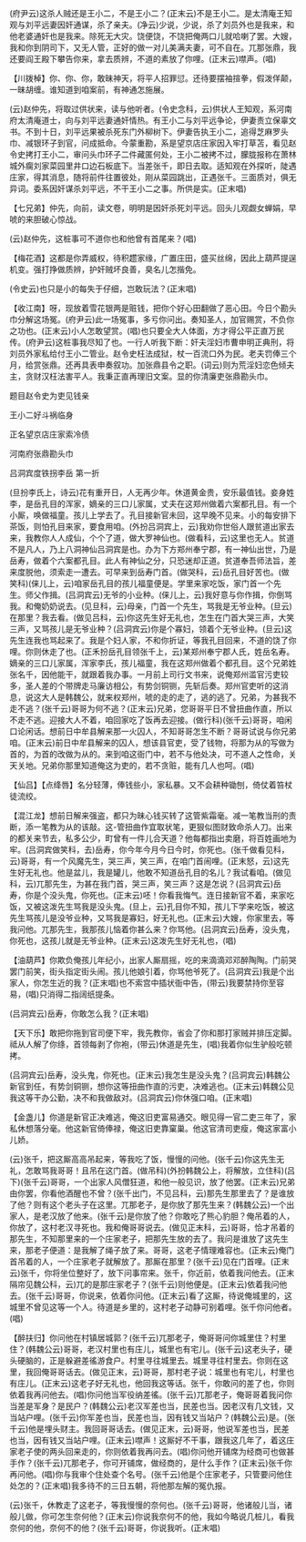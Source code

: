 <!-- { "loadSidebar": true } -->
(府尹云)这杀人贼还是王小二，不是王小二？(正末云)不是王小二。是太清庵王知观与刘平远妻因奸通谋，杀了亲夫。(净云)少说，少说，杀了刘员外也是我来，和他老婆通奸也是我来。除死无大灾。饶便饶，不饶把俺两口儿就哈喇了罢。大嫂，我和你到阴司下，又无人管，正好的做一对儿美满夫妻，可不自在。兀那张鼎，我还要阎王殿下攀告你来，拿去质辨，不道的素放了你哩。(正末云)噤声。(唱)

【川拨棹】你、你、你，敢昧神天，将平人招罪愆。还待要摆袖揎拳，假泼佯颠，一昧胡缠。谁知道到咱案前，有神通怎施展。

(云)赵仲先，将取过供状来，读与他听者。(令史念科，云)供状人王知观，系河南府太清庵道士，向与刘平远妻通奸情热。有王小二与刘平远争论，伊妻责立保辜文书。不到十日，刘平远果被杀死东门外柳树下。伊妻告执王小二，追得芝麻罗头巾、减银环子到官，问成抵命。今蒙重勘，系是望京店庄家因入牢打草苫，看见赵令史拷打王小二，审问头巾环子二件藏匿何处，王小二被拷不过，朦胧报称在萧林城外瘸刘家菜园里井口边石板底下。当差张千，即日去取。适知观在外探听，陡遇庄家，得其消息，随将前件往置彼处，刚从菜园跳出，正遇张千。三面质对，俱无异词。委系因奸谋杀刘平远，不干王小二之事。所供是实。(正末唱)

【七兄弟】仲先，向前，读文卷，明明是因奸杀死刘平远。回头儿观觑女蝉娟，早唬的来胆破心惊战。

(云)赵仲先，这桩事可不道你也和他曾有首尾来？(唱)

【梅花酒】这都是你弄威权，待积趱家缘，广置庄田，盛买丝绵，因此上葫芦提逞机变。强打挣做质辨，护奸贼坏良善，臭名儿怎揩免。

(令史云)也只是小的每失于仔细，岂敢玩法？(正末唱)

【收江南】呀，现放着雪花银两是赃钱，把你个好心田翻做了恶心田。今日个勘头巾分解这场冤。(府尹云)此一场冤事，多亏你问出。奏知圣人，加官赐赏，不负你之功也。(正末云)小人怎敢望赏。(唱)也只要全大人体面，方才得公平正直万民传。(府尹云)这桩事我尽知了也。一行人听我下断：奸夫淫妇市曹申明正典刑，将刘员外家私给付王小二管业。赵令史枉法成狱，杖一百流口外为民。老夫罚俸三个月，给赏张鼎。还再具表申奏叙功。加张鼎县令之职。(词云)则为荒淫妇恋色倾夫主，贪财汉枉法害平人。我秉正直再理旧文案。显的你清廉吏张鼎勘头巾。

题目赵令史为吏见钱亲

王小二好斗祸临身

正名望京店庄家索冷债

河南府张鼎勘头巾
　

吕洞宾度铁拐李岳
第一折

(旦扮李氏上，诗云)花有重开日，人无再少年。休道黄金贵，安乐最值钱。妾身姓李，是岳孔目的浑家，嫡亲的三口儿家属，丈夫在这郑州做着六案都孔目。有一个小厮，唤做福童。孩儿上学去了。孔目接新官未回，这早晚不见来。小的每安排下茶饭，则怕孔目来家，要食用咱。(外扮吕洞宾上，云)我劝你世俗人跟贫道出家去来，我教你人人成仙，个个了道，做大罗神仙也。(做看科，云)这里也无人。贫道不是凡人，乃上八洞神仙吕洞宾是也。办为下方郑州奉宁郡，有一神仙出世，乃是岳寿，做着个六案都孔目。此人有神仙之分，只恐迷却正道。贫道奉吾师法旨，差来度脱他，须索走一遭去。可早来到岳寿门首。(做哭科，云)岳孔目好苦也。(做笑科)(俫儿上，云)咱家岳孔目的孩儿福童便是。学里来家吃饭，家门首一个先生。师父作揖。(吕洞宾云)无爷的小业种。(俫儿上，云)我好意与你作揖，你倒骂我。和俺奶奶说去。(见旦科，云)母亲，门首一个先生，骂我是无爷业种。(旦云)在那里？我去看。(做见吕科，云)你这先生好无礼也，怎生在门首大哭三声，大笑三声，又骂孩儿是无爷业种？(吕洞宾云)你是个寡妇，领着个无爷业种。(旦云)这先生连我也骂起来了。我是个妇人家，不和你折证，等我孔目回来，不道的饶了你哩。你则休走了也。(正禾扮岳孔目领张千上，云)某郑州奉宁郡人氏，姓岳名寿。嫡亲的三口儿家属，浑家李氏，孩儿福童，我在这郑州做着个都孔目。这个兄弟姓张名千，因他能干，就跟着我办事。一月前上司行文书来，说俺郑州滥官污吏较多，圣人差的个带牌走马廉访相公，有势剑铜铡，先斩后奏。郑州官吏听的这消息，说这大人是韩魏公，就来权郑州，唬的走的走了，逃的逃了。兄弟，为甚我不走不逃？(张千云)哥哥为何不逃？(正末云)兄弟，您哥哥平日不曾扭曲作直，所以不走不逃。迎接大人不着，咱回家吃了饭再去迎接。(做行科)(张千云)哥哥，咱闲口论闲话。想前日中牟县解来那一火囚人，不知哥哥怎生不断？哥哥试说与你兄弟咱。(正末云)前日中牟县解来的囚人，想该县官吏，受了钱物，将那为从的写做为首的，为首的改做为从的。来到咱这衙门中，若不与他处决，可不道人之性命，关天关地。兄弟你那里知道俺这为吏的，若不贪赃，能有几人也呵。(唱)

【仙吕】【点绛唇】名分轻薄，俸钱些小，家私暴。又不会耕种锄刨，倚仗着笞杖徒流绞。

【混江龙】想前日解来强盗，都只为昧心钱买转了这管紫霜毫。减一笔教当刑的责断，添一笔教为从的该敲。这-管扭曲作宜取状笔，更狠似图财致命杀人刀。出来的都关来节去，私多公少，町曾有一件儿合天道？他每都指出卖磨，将百姓画地为牢。(吕洞宾做笑科，去)岳寿，你今年今月今日今时，你死也。(张千做看见科，云)哥哥，有一个风魔先生，哭三声，笑三声，在咱门首闹哩。(正末怒，云)这先生好无礼也。他是盆儿，我是罐儿，他敢不知道岳孔目的名儿？我试看咱。(做见科，云)兀那先生，为甚在我门首，哭三声，笑三声？这是怎说？(吕洞宾云)岳寿，你是个没头鬼，你死也。(正末云)呸！你看我悔气。连日接新官不着，来家吃饭，又被这泼先生骂我是没头鬼。(旦上，云)孔目你不知，孩儿下学来吃饭，被这先生骂孩儿是没爷业种，又骂我是寡妇，好无礼也。(正末云)大嫂，你家里去，等我问他。兀那先生，我那孩儿恼着你甚么来？你骂他。(吕洞宾云)岳寿，没头鬼，你死也，这孩儿就是无爷业种。(正末云)这泼先生好无礼也，(唱)

【油葫芦】你欺负俺孩儿年纪小，出家人厮扇摇，吃的来滴滴邓邓醉陶陶。门前哭罢门前笑，街头指定街头闹。孩儿他娘引着，你骂他爷死了。(吕洞宾云)我是个出家人，你怎生近的我？(正末唱)也不索宫中插状衙中告，(带云)我要禁持你至容易，(唱)只消得二指阔纸提条。

(吕洞宾云)岳寿，你敢怎么我？(正末唱)

【天下乐】敢把你拖到官司便下牢，我先教你，省会了你和那打家贼并排压定脚。祗从人解了你绦，首领每剥了你袍，(带云)休道是先生，(唱)我着你似生驴般吃顿拷。

(吕洞宾云)岳寿，没头鬼，你死也。(正末云)我怎生是没头鬼？(吕洞宾云)韩魏公新官到任，有势剑铜铡，想你这等扭曲作直的污吏，决难逃也。(正末云)韩魏公见我这等干办公勤，决不和我做敌对。(吕洞宾云)你休强口咱。(正末唱)

【金盏儿】你道是新官正决难逃，俺这旧吏富易通交。眼见得一官二吏三年了，家私休想落分毫。他这新官倚俸禄，俺这旧吏靠窠巢。他这官清司吏瘦，俺这家富小儿娇。

(云)张千，把这厮高高吊起来，等我吃了饭，慢慢的问他。(张千云)你这先生无礼，怎敢骂我哥哥！且吊在这门首。(做吊科)(外扮韩魏公上，将解放，立住科)(吕下)(张千云)哥哥，一个出家人风僧狂道，和他一般见识，放了他罢。(正末云)兄弟由你罢，你看他酒醒也不曾？(张千出门，不见吕科，云)那先生那里去了？是谁放了他？则有这个老头子在这里。兀那老子，是你放了那先生来？(韩魏公云)一个出家人，是老汉放了他来。(张千云)是你放了他？你敢吃了熊心豹胆？俺吊着的人，你放了，这村老汉寻死也。我和俺哥哥说去。(做见正末科，云)哥哥，恰才吊着的那先生，不知那里来的一个庄家老子，把那先生放的去了。我问是谁放了这先生来，那老子便道：是我解了绳子放了来。哥哥，这老子情理难容也。(正末云)俺门首吊着的人，一个庄家老子就解放了。那厮在那里？(张千云)见在门首哩。(正末云)张千，你将坐位整好了，放下问事帘来。张千，你近前，依着我问他去。(正末隔帘见魏公科，云)兀的是那庄家老子？(张千云)则他便是。(正末云)依着我问他去。(张千云)哥哥，你说来，依着你问他。(正末云)看了这厮，待说俺城里的，这城里不曾见这等一个人。待道是乡里的，这村老子动静可别着哩。张千你问他者。(唱)

【醉扶归】你问他在村镇居城郭？(张千云)兀那老子，俺哥哥问你城里住？村里住？(韩魏公云)哥哥，老汉村里也有庄儿，城里也有宅儿。(张千云)这老头子，硬头硬脑的，正是躲避差徭游食户。村里寻往城里去。城里寻往村里去。你则在这里，我回俺哥哥话去。(做见正末，云)哥哥，那村老子说：城里也有宅儿，村里也有庄儿。(正末云)这老子好无礼也，他回我这等话。张千，你敢问的差了也，你则依着我再问他去。(唱)你问他当军役纳差徭。(张千云)兀那老子，俺哥哥着我问你当差是军身？是民户？(韩魏公云)老汉军差也当，民差也当。因老汉有几文钱，又当站户哩。(张千云)你军差也当，民差也当，因有钱又当站户？(韩魏公云)是。(张千云)他是埋头财主。我回哥哥话去。(做见正末，云)哥哥，他说军差也当，民差也当，因有钱又当站户哩。(正末云)噤声！这厮好不干事，跟我这几年了，着这庄家老子使的两头回来走的，你则依着我再问去。(唱)你问他开铺席为经商可也做甚手作？(张千云)兀那老子，你可开铺席，做经商的，是什么手作？(正末云)张千你再问他。(唱)你与我审个住处查个名号。(张千云)他是个庄家老子，只管要问他住处怎的？(正末唱)我多待不的三日五朝，将他那左解的冤仇报。

(云)张千，休教走了这老子，等我慢慢的奈何也。(张千云)哥哥，他诸般儿当，诸般儿做，你可怎生奈何他？(正末云)你说我奈何不的他，我如今略说几桩儿，看我奈何的他，奈何不的他？(张千云)哥哥，你说我听。(正末唱)

